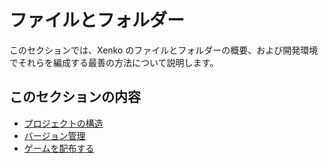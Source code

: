 # ファイルとフォルダー

このセクションでは、Xenko のファイルとフォルダーの概要、および開発環境でそれらを編成する最善の方法について説明します。

## このセクションの内容

* [プロジェクトの構造](project-structure.md)
* [バージョン管理](version-control.md)
* [ゲームを配布する](distribute-a-game.md)
